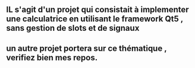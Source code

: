 ## IL s'agit d'un projet qui consistait à implementer une calculatrice en utilisant le framework Qt5 , sans gestion de slots et de signaux 
## un autre projet portera sur ce thématique , verifiez bien mes repos.